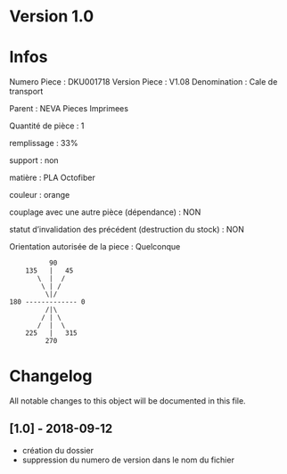 # Version 1.0
# Infos
Numero Piece : DKU001718
Version Piece : V1.08
Denomination : Cale de transport

Parent : NEVA Pieces Imprimees

Quantité de pièce : 1

remplissage : 33%

support : non

matière : PLA Octofiber

couleur : orange

couplage avec une autre pièce (dépendance) : NON

statut d’invalidation des précédent (destruction du stock) : NON

Orientation autorisée de la piece : Quelconque
```
          90
    135   |   45
       \  |  /
        \ | /
         \|/
180 ------------- 0
         /|\
        / | \
       /  |  \   
    225   |   315
         270
```
	   
	  
# Changelog
All notable changes to this object will be documented in this file.


## [1.0] - 2018-09-12
- création du dossier
- suppression du numero de version dans le nom du fichier
